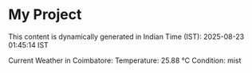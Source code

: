 # My Project

This content is dynamically generated in Indian Time (IST): 2025-08-23 01:45:14 IST


Current Weather in Coimbatore:
Temperature: 25.88 °C
Condition: mist
